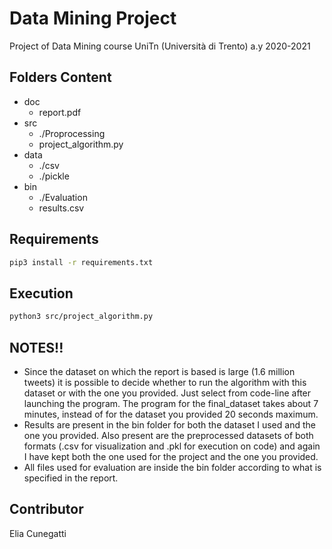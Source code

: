 # Data Mining Project
Project of Data Mining course UniTn (Università di Trento) a.y 2020-2021

## Folders Content
* doc
  - report.pdf
* src
  - ./Proprocessing
  - project_algorithm.py
* data
  - ./csv
  - ./pickle
* bin
  - ./Evaluation
  - results.csv
## Requirements
```bash
pip3 install -r requirements.txt
```
## Execution
```bash
python3 src/project_algorithm.py 
```
## NOTES!!
* Since the dataset on which the report is based is large (1.6 million tweets) it is possible to decide whether to run the algorithm with this dataset or with the one you provided.
Just select from code-line after launching the program.
The program for the final_dataset takes about 7 minutes, instead of for the dataset you provided 20 seconds maximum.
* Results are present in the bin folder for both the dataset I used and the one you provided.
Also present are the preprocessed datasets of both formats (.csv for visualization and .pkl for execution on code) and again I have kept both the one used for the project and the one you provided.
* All files used for evaluation are inside the bin folder according to what is specified in the report.
## Contributor
Elia Cunegatti
